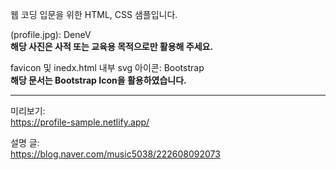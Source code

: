 웹 코딩 입문을 위한 HTML, CSS 샘플입니다.  


(profile.jpg):  DeneV  
**해당 사진은 사적 또는 교육용 목적으로만 활용해 주세요.**  

favicon 및 inedx.html 내부 svg 아이콘: Bootstrap  
**해당 문서는 Bootstrap Icon을 활용하였습니다.**  

---

미리보기:  
https://profile-sample.netlify.app/  

설명 글:  
https://blog.naver.com/music5038/222608092073  
